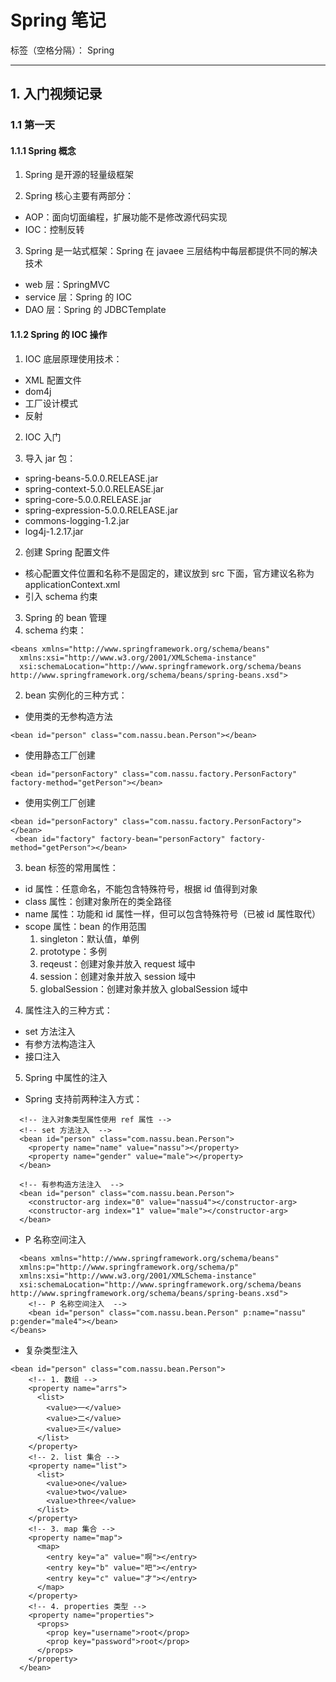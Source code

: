 ﻿# Spring 笔记 #

标签（空格分隔）： Spring

---

## 1. 入门视频记录 ##

### 1.1 第一天 ###

#### 1.1.1 Spring 概念 ####

 1. Spring 是开源的轻量级框架
 
 2. Spring 核心主要有两部分：
 - AOP：面向切面编程，扩展功能不是修改源代码实现
 - IOC：控制反转

 3. Spring 是一站式框架：Spring 在 javaee 三层结构中每层都提供不同的解决技术
 - web 层：SpringMVC
 - service 层：Spring 的 IOC
 - DAO 层：Spring 的 JDBCTemplate

#### 1.1.2 Spring 的 IOC 操作 ####
 
1. IOC 底层原理使用技术：

- XML 配置文件
- dom4j
- 工厂设计模式
- 反射

2. IOC 入门

 1. 导入 jar 包：
  - spring-beans-5.0.0.RELEASE.jar 
  - spring-context-5.0.0.RELEASE.jar
  - spring-core-5.0.0.RELEASE.jar
  - spring-expression-5.0.0.RELEASE.jar
  - commons-logging-1.2.jar
  - log4j-1.2.17.jar
  
 2. 创建 Spring 配置文件
  - 核心配置文件位置和名称不是固定的，建议放到 src 下面，官方建议名称为 applicationContext.xml
  - 引入 schema 约束

3. Spring 的 bean 管理
 1. schema 约束：
  ```
  <beans xmlns="http://www.springframework.org/schema/beans"
	xmlns:xsi="http://www.w3.org/2001/XMLSchema-instance"
	xsi:schemaLocation="http://www.springframework.org/schema/beans http://www.springframework.org/schema/beans/spring-beans.xsd">
  ```

 2. bean 实例化的三种方式：
  - 使用类的无参构造方法
   ```
   <bean id="person" class="com.nassu.bean.Person"></bean>
   ```
  - 使用静态工厂创建
   ```
   <bean id="personFactory" class="com.nassu.factory.PersonFactory" factory-method="getPerson"></bean>
   ```
  - 使用实例工厂创建
   ```
   <bean id="personFactory" class="com.nassu.factory.PersonFactory"></bean>
	<bean id="factory" factory-bean="personFactory" factory-method="getPerson"></bean>
   ```
 
 3. bean 标签的常用属性：
  - id 属性：任意命名，不能包含特殊符号，根据 id 值得到对象
  - class 属性：创建对象所在的类全路径
  - name 属性：功能和 id 属性一样，但可以包含特殊符号（已被 id 属性取代）
  - scope 属性：bean 的作用范围
      1. singleton：默认值，单例
      2. prototype：多例
      3. reqeust：创建对象并放入 request 域中
      4. session：创建对象并放入 session 域中
      5. globalSession：创建对象并放入 globalSession 域中

4. 属性注入的三种方式：
 - set 方法注入
 - 有参方法构造注入
 - 接口注入
 
5. Spring 中属性的注入

 - Spring 支持前两种注入方式：
  ```
    <!-- 注入对象类型属性使用 ref 属性 -->
    <!-- set 方法注入  -->
	<bean id="person" class="com.nassu.bean.Person">
	  <property name="name" value="nassu"></property>
	  <property name="gender" value="male"></property>
	</bean>
	
	<!-- 有参构造方法注入  -->
	<bean id="person" class="com.nassu.bean.Person">
	  <constructor-arg index="0" value="nassu4"></constructor-arg>
	  <constructor-arg index="1" value="male"></constructor-arg>
	</bean>
  ```
 - P 名称空间注入
  ```
    <beans xmlns="http://www.springframework.org/schema/beans"
	xmlns:p="http://www.springframework.org/schema/p"
	xmlns:xsi="http://www.w3.org/2001/XMLSchema-instance"
	xsi:schemaLocation="http://www.springframework.org/schema/beans http://www.springframework.org/schema/beans/spring-beans.xsd">
	  <!-- P 名称空间注入  -->
	  <bean id="person" class="com.nassu.bean.Person" p:name="nassu" p:gender="male4"></bean>
</beans>
  ```
 - 复杂类型注入
  ```
  <bean id="person" class="com.nassu.bean.Person">
	  <!-- 1. 数组 -->
	  <property name="arrs">
	    <list>
	      <value>一</value>
	      <value>二</value>
	      <value>三</value>
	    </list>
	  </property>
	  <!-- 2. list 集合 -->
	  <property name="list">
	    <list>
	      <value>one</value>
	      <value>two</value>
	      <value>three</value>
	    </list>
	  </property>
	  <!-- 3. map 集合 -->
	  <property name="map">
	    <map>
	      <entry key="a" value="啊"></entry>
	      <entry key="b" value="吧"></entry>
	      <entry key="c" value="才"></entry>
	    </map>
	  </property>
	  <!-- 4. properties 类型 -->
	  <property name="properties">
	    <props>
	      <prop key="username">root</prop>
	      <prop key="password">root</prop>
	    </props>
	  </property>
	</bean>
  ```